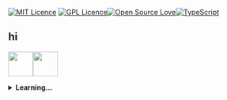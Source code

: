 [![MIT Licence](https://badges.frapsoft.com/os/mit/mit.png?v=102)](https://opensource.org/licenses/mit-license.php) [![GPL Licence](https://badges.frapsoft.com/os/gpl/gpl.png?v=102)](https://opensource.org/licenses/GPL-3.0/)[![Open Source Love](https://badges.frapsoft.com/os/v2/open-source.svg?v=103)](https://github.com/ellerbrock/open-source-badges/)[![TypeScript](https://badges.frapsoft.com/typescript/love/typescript.png?v=101)](https://github.com/ellerbrock/typescript-badges/)
## hi
<img src="https://cdn-images-1.medium.com/max/1200/1*0ei2MOQxAzF7krm-v60wnQ.jpeg" width="50" height="50"><img src="https://image.flaticon.com/icons/png/512/74/74897.png" width="50" height="50">
<details>
 <summary><strong>Learning...</strong></summary>
   - javascript(node) && typescript :coffee: <br/>
   - C++ :computer:<br/>
   - algorithms :loop:<br/>
   - maths :chart_with_upwards_trend:<br/>
   - physics :boom: <br />
   - BSD and Linux :file_folder:
</details>


 







